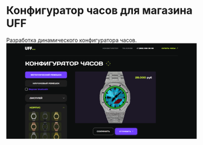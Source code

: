 # Конфигуратор часов для магазина UFF
Разработка динамического конфигуратора часов.
![Иллюстрация к проекту](https://github.com/sku757/konfig/blob/main/image/image_readme/readme.png?raw=true)